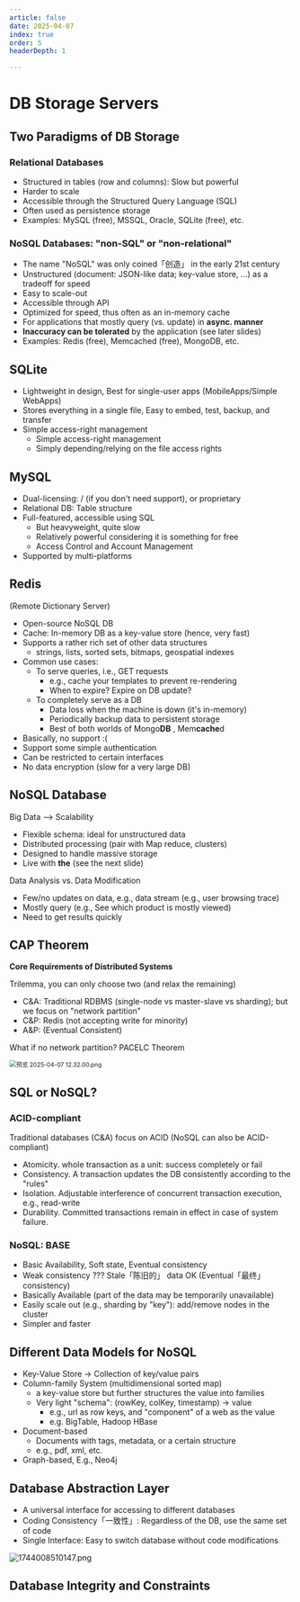 ```yaml
---
article: false
date: 2025-04-07
index: true
order: 5
headerDepth: 1

---
```


# DB Storage Servers

## Two Paradigms of DB Storage

### Relational Databases

- Structured in tables (row and columns): Slow but powerful
- Harder to scale
- Accessible through the Structured Query Language (SQL)
- Often used as persistence storage
- Examples: MySQL (free), MSSQL, Oracle, SQLite (free), etc.

### NoSQL Databases: "non-SQL" or "non-relational"

- The name "NoSQL" was only coined「创造」 in the early 21st century
- Unstructured (document: JSON-like data; key-value store, ...) as a tradeoff for speed
- Easy to scale-out
- Accessible through API
- Optimized for speed, thus often as an in-memory cache
- For applications that mostly query (vs. update) in **async. manner**
- **Inaccuracy can be tolerated** by the application (see later slides)
- Examples: Redis (free), Memcached (free), MongoDB, etc.

## SQLite

- Lightweight in design, Best for single-user apps (MobileApps/Simple WebApps)
- Stores everything in a single file, Easy to embed, test, backup, and transfer
- Simple access-right management
  - Simple access-right management
  - Simply depending/relying on the file access rights

## MySQL

- Dual-licensing: / (if you don't need support), or proprietary
- Relational DB: Table structure
- Full-featured, accessible using SQL
  - But heavyweight, quite slow
  - Relatively powerful considering it is something for free
  - Access Control and Account Management
- Supported by multi-platforms

## Redis

(Remote Dictionary Server)

- Open-source NoSQL DB
- Cache: In-memory DB as a key-value store (hence, very fast)
- Supports a rather rich set of other data structures
  - strings, lists, sorted sets, bitmaps, geospatial indexes
- Common use cases:
  - To serve queries, i.e., GET requests
    - e.g., cache your templates to prevent re-rendering
    - When to expire? Expire on DB update?
  - To completely serve as a DB
    - Data loss when the machine is down (it's in-memory)
    - Periodically backup data to persistent storage
    - Best of both worlds of Mongo**DB** , Mem**cache**d
- Basically, no support :(
- Support some simple authentication
- Can be restricted to certain interfaces
- No data encryption (slow for a very large DB)

## NoSQL Database

Big Data --> Scalability

- Flexible schema: ideal for unstructured data
- Distributed processing (pair with Map reduce, clusters)
- Designed to handle massive storage
- Live with **the** (see the next slide)

Data Analysis vs. Data Modification

- Few/no updates on data, e.g., data stream (e.g., user browsing trace)
- Mostly query (e.g., See which product is mostly viewed)
- Need to get results quickly

## CAP Theorem

**Core Requirements of Distributed Systems**

Trilemma, you can only choose two (and relax the remaining)

- C&A: Traditional RDBMS (single-node vs master-slave vs sharding); but we focus on "network partition"
- C&P: Redis (not accepting write for minority)
- A&P: (Eventual Consistent)

What if no network partition? PACELC Theorem

<img src="https://pic.hanjiaming.com.cn/2025/04/07/3fcfb876b5b3b.png" alt="预览 2025-04-07 12.32.00.png" style="zoom:75%;" />

## SQL or NoSQL?

### ACID-compliant

Traditional databases (C&A) focus on ACID (NoSQL can also be ACID-compliant)

- Atomicity. whole transaction as a unit: success completely or fail
- Consistency. A transaction updates the DB consistently according to the "rules"
- Isolation. Adjustable interference of concurrent transaction execution, e.g., read-write
- Durability. Committed transactions remain in effect in case of system failure.

### NoSQL: BASE

- Basic Availability, Soft state, Eventual consistency
- Weak consistency ??? Stale「陈旧的」 data OK (Eventual「最终」 consistency)
- Basically Available (part of the data may be temporarily unavailable)
- Easily scale out (e.g., sharding by "key"): add/remove nodes in the cluster
- Simpler and faster

## Different Data Models for NoSQL

- Key-Value Store -> Collection of key/value pairs
- Column-family System (multidimensional sorted map)
  - a key-value store but further structures the value into families
  - Very light "schema": (rowKey, colKey, timestamp) -> value
    - e.g., url as row keys, and "component" of a web as the value
    - e.g. BigTable, Hadoop HBase
- Document-based
  - Documents with tags, metadata, or a certain structure
  - e.g., pdf, xml, etc.
- Graph-based, E.g., Neo4j

## Database Abstraction Layer

- A universal interface for accessing to different databases
- Coding Consistency「一致性」: Regardless of the DB, use the same set of code
- Single Interface: Easy to switch database without code modifications

![1744008510147.png](https://pic.hanjiaming.com.cn/2025/04/07/1b7246e45ec07.png)

## Database Integrity and Constraints















